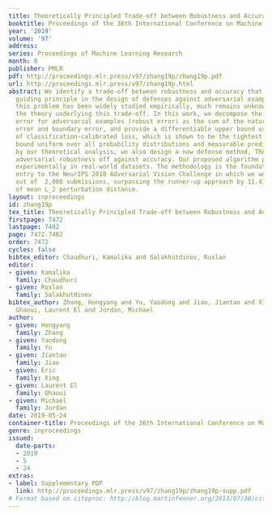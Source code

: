 ```yaml
---
title: Theoretically Principled Trade-off between Robustness and Accuracy
booktitle: Proceedings of the 36th International Conference on Machine Learning
year: '2019'
volume: '97'
address: 
series: Proceedings of Machine Learning Research
month: 0
publisher: PMLR
pdf: http://proceedings.mlr.press/v97/zhang19p/zhang19p.pdf
url: http://proceedings.mlr.press/v97/zhang19p.html
abstract: We identify a trade-off between robustness and accuracy that serves as a
  guiding principle in the design of defenses against adversarial examples. Although
  this problem has been widely studied empirically, much remains unknown concerning
  the theory underlying this trade-off. In this work, we decompose the prediction
  error for adversarial examples (robust error) as the sum of the natural (classification)
  error and boundary error, and provide a differentiable upper bound using the theory
  of classification-calibrated loss, which is shown to be the tightest possible upper
  bound uniform over all probability distributions and measurable predictors. Inspired
  by our theoretical analysis, we also design a new defense method, TRADES, to trade
  adversarial robustness off against accuracy. Our proposed algorithm performs well
  experimentally in real-world datasets. The methodology is the foundation of our
  entry to the NeurIPS 2018 Adversarial Vision Challenge in which we won the 1st place
  out of  2,000 submissions, surpassing the runner-up approach by 11.41% in terms
  of mean L_2 perturbation distance.
layout: inproceedings
id: zhang19p
tex_title: Theoretically Principled Trade-off between Robustness and Accuracy
firstpage: 7472
lastpage: 7482
page: 7472-7482
order: 7472
cycles: false
bibtex_editor: Chaudhuri, Kamalika and Salakhutdinov, Ruslan
editor:
- given: Kamalika
  family: Chaudhuri
- given: Ruslan
  family: Salakhutdinov
bibtex_author: Zhang, Hongyang and Yu, Yaodong and Jiao, Jiantao and Xing, Eric and
  Ghaoui, Laurent El and Jordan, Michael
author:
- given: Hongyang
  family: Zhang
- given: Yaodong
  family: Yu
- given: Jiantao
  family: Jiao
- given: Eric
  family: Xing
- given: Laurent El
  family: Ghaoui
- given: Michael
  family: Jordan
date: 2019-05-24
container-title: Proceedings of the 36th International Conference on Machine Learning
genre: inproceedings
issued:
  date-parts:
  - 2019
  - 5
  - 24
extras:
- label: Supplementary PDF
  link: http://proceedings.mlr.press/v97/zhang19p/zhang19p-supp.pdf
# Format based on citeproc: http://blog.martinfenner.org/2013/07/30/citeproc-yaml-for-bibliographies/
---
```

